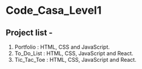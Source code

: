 # Code_Casa_Level1

## Project list -
1. Portfolio : HTML, CSS and JavaScript.
2. To_Do_List : HTML, CSS, JavaScript and React.
3. Tic_Tac_Toe : HTML, CSS, JavaScript and React.
